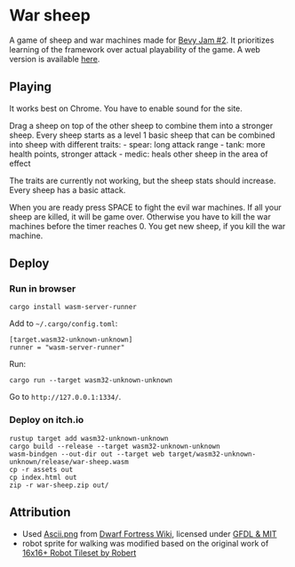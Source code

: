 
# War sheep

A game of sheep and war machines made for [Bevy Jam #2](https://itch.io/jam/bevy-jam-2). It prioritizes learning of the framework over actual playability of the game. A web version is available [here](https://jbargu.github.io/war-sheep/).

## Playing

It works best on Chrome. You have to enable sound for the site.

Drag a sheep on top of the other sheep to combine them into a stronger sheep. Every sheep starts as a level 1 basic sheep that can be combined into sheep with different traits:
	- spear: long attack range
	- tank: more health points, stronger attack
	- medic: heals other sheep in the area of effect


The traits are currently not working, but the sheep stats should increase. Every sheep has a basic attack.

When you are ready press SPACE to fight the evil war machines. If all your sheep are killed, it will be game over. Otherwise you have to kill the war machines before the timer reaches 0. You get new sheep, if you kill the war machine.

## Deploy

### Run in browser
```
cargo install wasm-server-runner 
```

Add to `~/.cargo/config.toml`:
```
[target.wasm32-unknown-unknown]
runner = "wasm-server-runner"
```

Run:
```
cargo run --target wasm32-unknown-unknown
```

Go to `http://127.0.0.1:1334/`.

### Deploy on itch.io
```
rustup target add wasm32-unknown-unknown 
cargo build --release --target wasm32-unknown-unknown 
wasm-bindgen --out-dir out --target web target/wasm32-unknown-unknown/release/war-sheep.wasm
cp -r assets out
cp index.html out
zip -r war-sheep.zip out/
```

## Attribution
- Used [Ascii.png](./assets/Ascii.png) from [Dwarf Fortress Wiki](https://dwarffortresswiki.org/Tileset_repository#Herrbdog_7x7_tileset.gif), licensed under [GFDL & MIT](https://dwarffortresswiki.org/index.php/Dwarf_Fortress_Wiki:Copyrights)
- robot sprite for walking was modified based on the original work of [16x16+ Robot Tileset by Robert](https://0x72.itch.io/16x16-robot-tileset)
